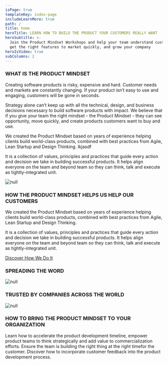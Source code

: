 ```yaml
---
isPage: true
templateKey: index-page
includeLearnMore: true
path: /
title: home
heroTitle: LEARN HOW TO BUILD THE PRODUCT YOUR CUSTOMERS REALLY WANT
heroSubtitle: >-
  Join the Product Mindset Workshops and help your team understand customers,
  get the right features to market quickly, and grow your company
heroIsVideo: true
subColumns: 2
---
```

### WHAT IS THE PRODUCT MINDSET

Creating software products is risky, expensive and hard. Customer needs and markets
are constantly changing. If your product isn’t easy to use and engaging, customers will be gone in seconds.

Strategy alone can’t keep up with all the technical, design, and business decisions necessary to build software products with impact. We believe that if you give your team the right mindset - the Product Mindset - they can see opportunity, move quickly,
and create products customers want to buy and use.

We created the Product Mindset based on years of experience helping clients build world-class products, combined with best practices from Agile, Lean Startup and Design Thinking.  lkjasdf

It is a collection of values, principles and practices that guide every action and decision we take in building successful products. It helps align everyone on the team and beyond team so they can think, talk and execute as tightly-integrated unit.

![null](/images/product_mindset_full.png)

### HOW THE PRODUCT MINDSET HELPS US HELP OUR CUSTOMERS

We created the Product Mindset based on years of experience helping clients build world-class products, combined with best practices from Agile, Lean Startup and Design Thinking.

It is a collection of values, principles and practices that guide every action and decision we take in building successful products. It helps align everyone on the team and beyond team so they can think, talk and execute as tightly-integrated unit.

[Discover How We Do It](https://drive.google.com/file/d/1E3hp28cal9UFhSr8sIvAqSXycldDXdhX/view)

### SPREADING THE WORD

![null](/images/testimonial.png)

### TRUSTED BY COMPANIES ACROSS THE WORLD

![null](/images/logos.png)

### HOW TO BRING THE PRODUCT MINDSET TO YOUR ORGANIZATION

Learn how to accelerate the product development timeline, empower product teams to think strategically and add value to commercialization efforts. Ensure the team is building the right thing at the right timefor the customer. Discover how to incorporate customer feedback into the product development process.
